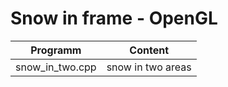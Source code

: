 # Snow in frame - OpenGL

|Programm|Content|
|---------|-------|
|snow_in_two.cpp |snow in two areas|
